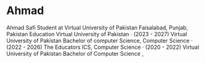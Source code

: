 # Ahmad
Ahmad Safi Student at Virtual University of Pakistan Faisalabad, Punjab, Pakistan Education Virtual University of Pakistan  · (2023 - 2027) Virtual University of Pakistan Bachelor of computer Science, Computer Science · (2022 - 2026) The Educators ICS, Computer Science · (2020 - 2022) Virtual University of Pakistan Bachelor of Computer Science ,
